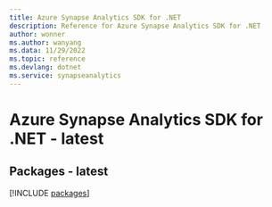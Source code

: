 ```yaml
---
title: Azure Synapse Analytics SDK for .NET
description: Reference for Azure Synapse Analytics SDK for .NET
author: wonner
ms.author: wanyang
ms.data: 11/29/2022
ms.topic: reference
ms.devlang: dotnet
ms.service: synapseanalytics
---
```

# Azure Synapse Analytics SDK for .NET - latest
## Packages - latest
[!INCLUDE [packages](synapse-analytics-index.md)]